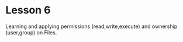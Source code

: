 # Lesson 6
Learning and applying permissions (read,write,execute) and ownership (user,group) on Files.
